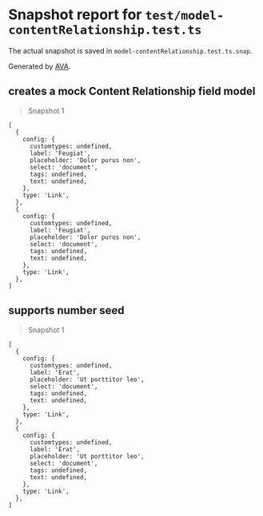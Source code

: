 # Snapshot report for `test/model-contentRelationship.test.ts`

The actual snapshot is saved in `model-contentRelationship.test.ts.snap`.

Generated by [AVA](https://avajs.dev).

## creates a mock Content Relationship field model

> Snapshot 1

    [
      {
        config: {
          customtypes: undefined,
          label: 'Feugiat',
          placeholder: 'Dolor purus non',
          select: 'document',
          tags: undefined,
          text: undefined,
        },
        type: 'Link',
      },
      {
        config: {
          customtypes: undefined,
          label: 'Feugiat',
          placeholder: 'Dolor purus non',
          select: 'document',
          tags: undefined,
          text: undefined,
        },
        type: 'Link',
      },
    ]

## supports number seed

> Snapshot 1

    [
      {
        config: {
          customtypes: undefined,
          label: 'Erat',
          placeholder: 'Ut porttitor leo',
          select: 'document',
          tags: undefined,
          text: undefined,
        },
        type: 'Link',
      },
      {
        config: {
          customtypes: undefined,
          label: 'Erat',
          placeholder: 'Ut porttitor leo',
          select: 'document',
          tags: undefined,
          text: undefined,
        },
        type: 'Link',
      },
    ]
